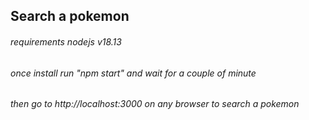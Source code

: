 ## Search a pokemon
###### requirements nodejs v18.13
###### once install run "npm start" and wait for a couple of minute
###### then go to http://localhost:3000 on any browser to search a pokemon
